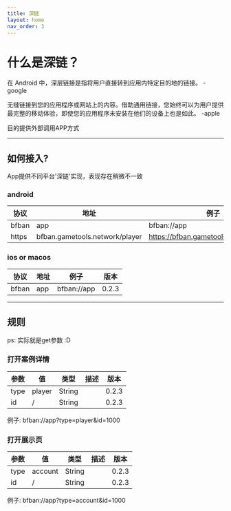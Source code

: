 ```yaml
---
title: 深链
layout: home
nav_order: 3
---
```


# 什么是深链？

在 Android 中，深层链接是指将用户直接转到应用内特定目的地的链接。 -google

无缝链接到您的应用程序或网站上的内容。借助通用链接，您始终可以为用户提供最完整的移动体验，即使您的应用程序未安装在他们的设备上也是如此。
-apple

目的提供外部调用APP方式

----

## 如何接入?

App提供不同平台'深链'实现，表现存在稍微不一致

### android

| 协议    | 地址                             | 例子                                     | 版本    |
|-------|--------------------------------|----------------------------------------|-------|
| bfban | app                            | bfban://app                            | 0.2.3 |
| https | bfban.gametools.network/player | https://bfban.gametools.network/player |  0.2.3     |

### ios or macos

| 协议    | 地址                             | 例子                                     | 版本    |
|-------|--------------------------------|----------------------------------------|-------|
| bfban | app                            | bfban://app                            | 0.2.3 |


----

## 规则

ps: 实际就是get参数 :D

### 打开案例详情

| 参数 | 值   | 类型 | 描述 | 版本 |
|----|-----|-----|----|-----|
| type | player   | String | |0.2.3 |
| id | /   | String | |0.2.3 |

例子: bfban://app?type=player&id=1000

### 打开展示页

| 参数 | 值       | 类型 | 描述 | 版本 |
|----|---------|-----|----|-----|
| type | account | String | |0.2.3 |
| id | /       | String | |0.2.3 |

例子: bfban://app?type=account&id=1000

